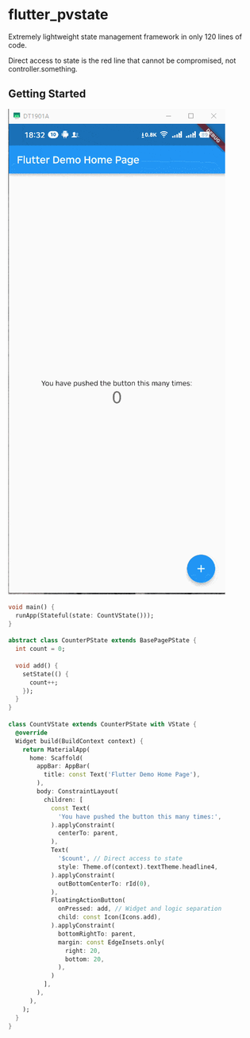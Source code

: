 # flutter_pvstate

Extremely lightweight state management framework in only 120 lines of code.

Direct access to state is the red line that cannot be compromised, not controller.something.

## Getting Started

![effect.gif](https://github.com/hackware1993/Flutter_PVState/blob/master/effect.gif?raw=true)

```dart
void main() {
  runApp(Stateful(state: CountVState()));
}

abstract class CounterPState extends BasePagePState {
  int count = 0;

  void add() {
    setState(() {
      count++;
    });
  }
}

class CountVState extends CounterPState with VState {
  @override
  Widget build(BuildContext context) {
    return MaterialApp(
      home: Scaffold(
        appBar: AppBar(
          title: const Text('Flutter Demo Home Page'),
        ),
        body: ConstraintLayout(
          children: [
            const Text(
              'You have pushed the button this many times:',
            ).applyConstraint(
              centerTo: parent,
            ),
            Text(
              '$count', // Direct access to state
              style: Theme.of(context).textTheme.headline4,
            ).applyConstraint(
              outBottomCenterTo: rId(0),
            ),
            FloatingActionButton(
              onPressed: add, // Widget and logic separation
              child: const Icon(Icons.add),
            ).applyConstraint(
              bottomRightTo: parent,
              margin: const EdgeInsets.only(
                right: 20,
                bottom: 20,
              ),
            )
          ],
        ),
      ),
    );
  }
}
```
